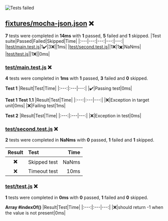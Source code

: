 ![Tests failed](https://img.shields.io/badge/tests-1%20passed%2C%205%20failed%2C%201%20skipped-critical)
## <a id="user-content-r0" href="#r0">fixtures/mocha-json.json</a> ❌
**7** tests were completed in **14ms** with **1** passed, **5** failed and **1** skipped.
|Test suite|Passed|Failed|Skipped|Time|
|:---|---:|---:|---:|---:|
|[test/main.test.js](#r0s0)|1✔️|3❌||1ms|
|[test/second.test.js](#r0s1)||1❌|1✖️|NaNms|
|[test/test.js](#r0s2)||1❌||0ms|
### <a id="user-content-r0s0" href="#r0s0">test/main.test.js</a> ❌
**4** tests were completed in **1ms** with **1** passed, **3** failed and **0** skipped.

**Test 1**
|Result|Test|Time|
|:---:|:---|---:|
|✔️|Passing test|0ms|

**Test 1 Test 1.1**
|Result|Test|Time|
|:---:|:---|---:|
|❌|Exception in target unit|0ms|
|❌|Failing test|1ms|

**Test 2**
|Result|Test|Time|
|:---:|:---|---:|
|❌|Exception in test|0ms|
### <a id="user-content-r0s1" href="#r0s1">test/second.test.js</a> ❌
**2** tests were completed in **NaNms** with **0** passed, **1** failed and **1** skipped.

|Result|Test|Time|
|:---:|:---|---:|
|✖️|Skipped test|NaNms|
|❌|Timeout test|10ms|
### <a id="user-content-r0s2" href="#r0s2">test/test.js</a> ❌
**1** tests were completed in **0ms** with **0** passed, **1** failed and **0** skipped.

**Array #indexOf()**
|Result|Test|Time|
|:---:|:---|---:|
|❌|should return -1 when the value is not present|0ms|